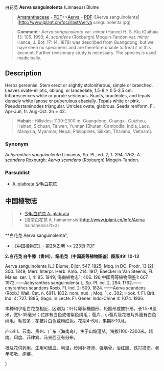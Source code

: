 白花苋 **Aerva sanguinolenta** (Linnaeus) Blume

> [Amaranthaceae](http://www.iplant.cn/info/Amaranthaceae?t=foc) - [PDF](http://www.iplant.cn/foc/pdf/Amaranthaceae.pdf)>>[Aerva](Aerva-白花苋属.md) - [PDF](http://www.iplant.cn/foc/pdf/Aerva.pdf)
![Aerva sanguinolenta](http://www.iplant.cn/foc/illast/Aerva sanguinolenta.jpg)


> **Comment** : 
> *Aerva* *sanguinolenta* var. *minor* (Hance) H. S. Kiu (Guihaia 13: 105. 1993; *A*. *scandens* (Roxburgh) Moquin-Tandon var. *minor* Hance, J. Bot. 17: 14. 1879) was described from Guangdong, but we have seen no specimens and are therefore unable to treat it in this account. Further revisionary study is necessary. The species is used medicinally.

## Description

Herbs perennial. Stem erect or slightly stoloniferous, simple or branched. Leaves ovate-elliptic, oblong, or lanceolate, 1.5-8 × 0.5-3.5 cm. Inflorescences white or purple sericeous. Bracts, bracteoles, and tepals densely white lanose or puberulous abaxially. Tepals white or pink. Pseudostaminodes triangular. Utricles ovate, glabrous. Seeds reniform. Fl. Apr-Jun, fr. Aug-Oct. 2n = 42.


> **Habait** : 
> Hillsides; 1100-2300 m. Guangdong, Guangxi, Guizhou, Hainan, Sichuan, Taiwan, Yunnan [Bhutan, Cambodia, India, Laos, Malaysia, Myanmar, Nepal, Philippines, Sikkim, Thailand, Vietnam].

### Synonym
*Achyranthes* *sanguinolenta* Linnaeus, Sp. Pl., ed. 2, 1: 294. 1762; *A*. *scandens* Roxburgh; *Aerva* *scandens* (Roxburgh) Moquin-Tandon.



### Parsublist

* [A.  glabrata  少毛白花苋](Aerva-glabrata-少毛白花苋.md)

## 中国植物志

> * [少毛白花苋  A.  glabrata](Aerva-glabrata-少毛白花苋.md)
> * [海南白花苋  A.  hainanensis](http://www.iplant.cn/info/Aerva hainanensis?t=z)


**白花苋 Aerva sanguinolenta",



* [《中国植物志》](http://www.iplant.cn/frps)- [第25(2)卷](http://www.iplant.cn/frps/vol/25(2)) >> 223页 [PDF](http://www.iplant.cn/frps/pdf/25(2)/223a.pdf)


**2.白花苋 白牛膝（贵州）、绢毛苋（中国高等植物图鉴）图版49: 10-13**

Aerva sanguinolenta (L.) Blume, Bijdr. 547. 1825; Moq. in DC. Prodr. 13 (2): 300. 1849; Merr. Interpr. Herb. Amb. 214. 1917; Baecker in Van Steenis, Fl. Males. ser. 1, 4: 85. 1949; 海南植物志1: 406. 196;中国高等植物图鉴1: 607. 1972.——Achyranthes sanguinolenta L. Sp. Pl. ed. 2. 294. 1762.——chyranthes scandens Roxb. Fl. Ind. 2: 509. 1824. ——Aerva scandens (Roxb.) Wall. Cat. n. 6911. 1832. nom. nud. ; Moq. 1. c. 302; Hook. f. Fl. Brit. Ind. 4: 727. 1885; Gagn. in Lecte. Fl. Gener. Indo-Chine 4: 1074. 1936.

本种和少毛白花苋相近，区别为：叶片卵状椭圆形、矩圆形或披针形，长1.5-8厘米，宽5-35毫米；花序有白色或带紫色绢毛；苞片、小苞片及花被片外面有白色绵毛，毛较多；花被片白色或粉红色。花期4-6月，果期8-10月。

产四川、云南、贵州、广东（海南岛）。生于山坡灌丛，海拔1100-2300米。越南、印度、菲律宾、马来西亚有分布。

根及花供药用，生用可破血、利湿，炒用补肝肾、强筋骨，治红崩、跌打损伤、老年咳嗽、痢疾。



}